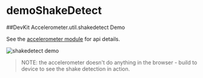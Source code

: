 demoShakeDetect
===============

##DevKit Accelerometer.util.shakedetect Demo

See the [accelerometer module](https://github.com/gameclosure/accelerometer) for api details.

![shakedetect
demo](http://storage.googleapis.com/devkit-modules/accelerometer/demoShakeDetect/demoShakeDetect_screenshot.png)


> NOTE: the accelerometer doesn't do anything in the browser - build to device
    to see the shake detection in action.
